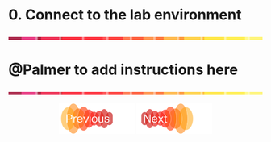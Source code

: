 # 0. Connect to the lab environment
![line](../assets/banner.png)
# @Palmer to add instructions here



![line](../assets/banner.png)
<p align="center">
<a href="../README.md"><img src="../assets/previous.png" width="150px"></a>
<a href="../01-Intro-APIs/1.md"><img src="../assets/next.png" width="150px"></a>
</p>
